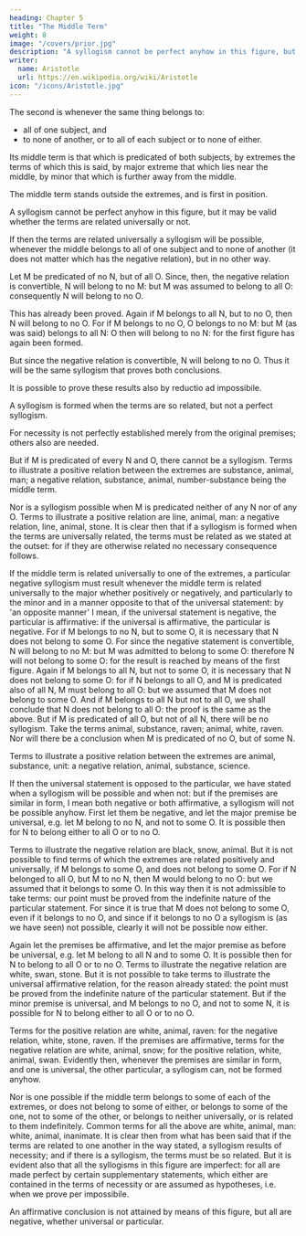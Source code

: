 ```yaml
---
heading: Chapter 5
title: "The Middle Term"
weight: 8
image: "/covers/prior.jpg"
description: "A syllogism cannot be perfect anyhow in this figure, but it may be valid whether the terms are related universally or not"
writer:
  name: Aristotle 
  url: https://en.wikipedia.org/wiki/Aristotle
icon: "/icons/Aristotle.jpg"
---
```




The second is whenever the same thing belongs to:
- all of one subject, and
- to none of another, or
 to all of each subject or to none of either.

Its middle term is that which is predicated of both subjects, by extremes the terms of which this is said, by major extreme that which lies near the middle, by minor that which is further away from the middle.

The middle term stands outside the extremes, and is first in position.

A syllogism cannot be perfect anyhow in this figure, but it may be valid whether the terms are related universally or not.

If then the terms are related universally a syllogism will be possible, whenever the middle
belongs to all of one subject and to none of another (it does not matter which has the negative
relation), but in no other way. 

Let M be predicated of no N, but of all O. Since, then, the negative relation is convertible, N will belong to no M: but M was assumed to belong to all O:
consequently N will belong to no O. 

This has already been proved. Again if M belongs to all N,
but to no O, then N will belong to no O. For if M belongs to no O, O belongs to no M: but M (as
was said) belongs to all N: O then will belong to no N: for the first figure has again been formed.

But since the negative relation is convertible, N will belong to no O. Thus it will be the same
syllogism that proves both conclusions.

It is possible to prove these results also by reductio ad impossibile.

A syllogism is formed when the terms are so related, but not a perfect syllogism.

For necessity is not perfectly established merely from the original premises; others
also are needed.

But if M is predicated of every N and O, there cannot be a syllogism. Terms to illustrate a
positive relation between the extremes are substance, animal, man; a negative relation, substance, animal, number-substance being the middle term.

Nor is a syllogism possible when M is predicated neither of any N nor of any O. Terms to
illustrate a positive relation are line, animal, man: a negative relation, line, animal, stone.
It is clear then that if a syllogism is formed when the terms are universally related, the terms
must be related as we stated at the outset: for if they are otherwise related no necessary
consequence follows.

If the middle term is related universally to one of the extremes, a particular negative syllogism
must result whenever the middle term is related universally to the major whether positively or
negatively, and particularly to the minor and in a manner opposite to that of the universal
statement: by 'an opposite manner' I mean, if the universal statement is negative, the particular is affirmative: if the universal is affirmative, the particular is negative. For if M belongs to no N, but to some O, it is necessary that N does not belong to some O. For since the negative statement is convertible, N will belong to no M: but M was admitted to belong to some O: therefore N will not belong to some O: for the result is reached by means of the first figure. Again if M belongs to all N, but not to some O, it is necessary that N does not belong to some O: for if N belongs to all O, and M is predicated also of all N, M must belong to all O: but we assumed that M does not belong to some O. And if M belongs to all N but not to all O, we shall conclude that N does not belong to all O: the proof is the same as the above. But if M is predicated of all O, but not of all N, there will be no syllogism. Take the terms animal, substance, raven; animal, white, raven. Nor will there be a conclusion when M is predicated of no O, but of some N. 

Terms to illustrate a positive relation between the extremes are animal, substance, unit: a negative relation, animal, substance, science.

If then the universal statement is opposed to the particular, we have stated when a syllogism will
be possible and when not: but if the premises are similar in form, I mean both negative or both
affirmative, a syllogism will not be possible anyhow. First let them be negative, and let the major premise be universal, e.g. let M belong to no N, and not to some O. It is possible then for N to belong either to all O or to no O. 

Terms to illustrate the negative relation are black, snow,
animal. But it is not possible to find terms of which the extremes are related positively and
universally, if M belongs to some O, and does not belong to some O. For if N belonged to all O,
but M to no N, then M would belong to no O: but we assumed that it belongs to some O. In this
way then it is not admissible to take terms: our point must be proved from the indefinite nature of
the particular statement. For since it is true that M does not belong to some O, even if it belongs
to no O, and since if it belongs to no O a syllogism is (as we have seen) not possible, clearly it
will not be possible now either.

Again let the premises be affirmative, and let the major premise as before be universal, e.g. let M
belong to all N and to some O. It is possible then for N to belong to all O or to no O. Terms to
illustrate the negative relation are white, swan, stone. But it is not possible to take terms to
illustrate the universal affirmative relation, for the reason already stated: the point must be
proved from the indefinite nature of the particular statement. But if the minor premise is
universal, and M belongs to no O, and not to some N, it is possible for N to belong either to all O or to no O.

Terms for the positive relation are white, animal, raven: for the negative relation,
white, stone, raven. If the premises are affirmative, terms for the negative relation are white,
animal, snow; for the positive relation, white, animal, swan. Evidently then, whenever the
premises are similar in form, and one is universal, the other particular, a syllogism can, not be
formed anyhow. 

Nor is one possible if the middle term belongs to some of each of the extremes,
or does not belong to some of either, or belongs to some of the one, not to some of the other, or
belongs to neither universally, or is related to them indefinitely. Common terms for all the above
are white, animal, man: white, animal, inanimate. It is clear then from what has been said that if
the terms are related to one another in the way stated, a syllogism results of necessity; and if
there is a syllogism, the terms must be so related. But it is evident also that all the syllogisms in this figure are imperfect: for all are made perfect by certain supplementary statements, which either are contained in the terms of necessity or are assumed as hypotheses, i.e. when we prove per impossibile. 

An affirmative conclusion is not attained by means of this
figure, but all are negative, whether universal or particular.



